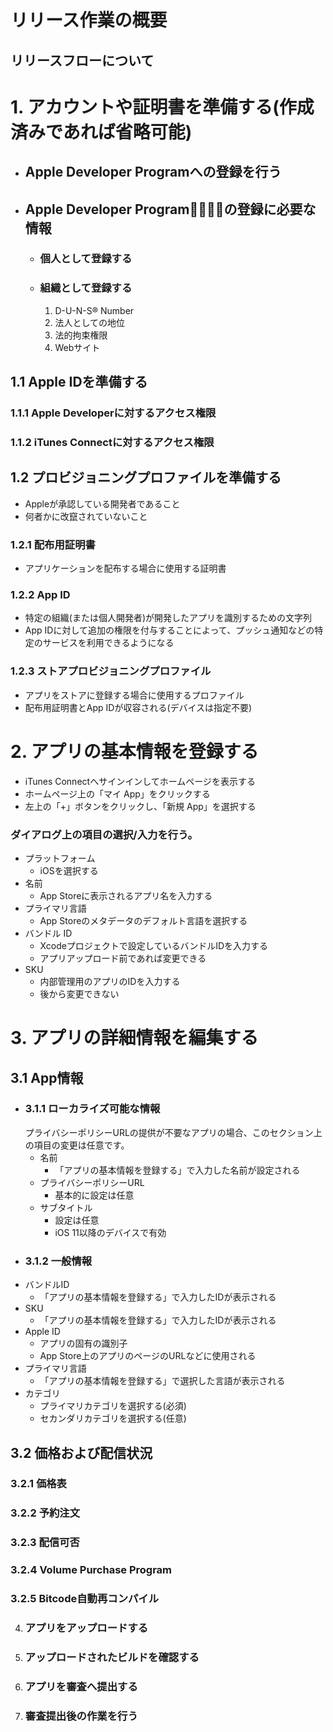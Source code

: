# リリース作業の概要
## リリースフローについて

# 1. アカウントや証明書を準備する(作成済みであれば省略可能)
- ## Apple Developer Programへの登録を行う
- ## Apple Developer Programの登録に必要な情報
    - ### 個人として登録する
    - ### 組織として登録する
        1. D-U-N-S® Number
        2. 法人としての地位
        3. 法的拘束権限
        4. Webサイト
## 1.1 Apple IDを準備する
### 1.1.1 Apple Developerに対するアクセス権限
### 1.1.2 iTunes Connectに対するアクセス権限
## 1.2 プロビジョニングプロファイルを準備する
- Appleが承認している開発者であること
- 何者かに改竄されていないこと
### 1.2.1 配布用証明書
- アプリケーションを配布する場合に使用する証明書
### 1.2.2 App ID
- 特定の組織(または個人開発者)が開発したアプリを識別するための文字列
- App IDに対して追加の権限を付与することによって、プッシュ通知などの特定のサービスを利用できるようになる
### 1.2.3 ストアプロビジョニングプロファイル
- アプリをストアに登録する場合に使用するプロファイル
- 配布用証明書とApp IDが収容される(デバイスは指定不要)

# 2. アプリの基本情報を登録する
- iTunes Connectへサインインしてホームページを表示する
- ホームページ上の「マイ App」をクリックする
- 左上の「+」ボタンをクリックし、「新規 App」を選択する
### ダイアログ上の項目の選択/入力を行う。

- プラットフォーム
    - iOSを選択する
- 名前
    - App Storeに表示されるアプリ名を入力する
- プライマリ言語
    - App Storeのメタデータのデフォルト言語を選択する
- バンドル ID
    - Xcodeプロジェクトで設定しているバンドルIDを入力する
    - アプリアップロード前であれば変更できる
- SKU
    - 内部管理用のアプリのIDを入力する
    - 後から変更できない

# 3. アプリの詳細情報を編集する
## 3.1 App情報
- ### 3.1.1 ローカライズ可能な情報
    プライバシーポリシーURLの提供が不要なアプリの場合、このセクション上の項目の変更は任意です。
    - 名前
        - 「アプリの基本情報を登録する」で入力した名前が設定される
    - プライバシーポリシーURL
        - 基本的に設定は任意
    - サブタイトル
        - 設定は任意
        - iOS 11以降のデバイスで有効
- ### 3.1.2 一般情報
- バンドルID
    - 「アプリの基本情報を登録する」で入力したIDが表示される
- SKU
    - 「アプリの基本情報を登録する」で入力したIDが表示される
- Apple ID
    - アプリの固有の識別子
    - App Store上のアプリのページのURLなどに使用される
- プライマリ言語
    - 「アプリの基本情報を登録する」で選択した言語が表示される
- カテゴリ
    - プライマリカテゴリを選択する(必須)
    - セカンダリカテゴリを選択する(任意)
## 3.2 価格および配信状況
### 3.2.1 価格表
### 3.2.2 予約注文
### 3.2.3 配信可否
### 3.2.4 Volume Purchase Program
### 3.2.5 Bitcode自動再コンパイル
4. ### アプリをアップロードする
5. ### アップロードされたビルドを確認する
6. ### アプリを審査へ提出する
7. ### 審査提出後の作業を行う